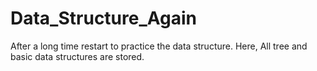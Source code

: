 # Data_Structure_Again
After a long time restart to practice the data structure. Here, All tree and basic data structures are stored.
